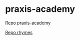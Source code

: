# praxis-academy

[Repo praxis-academy](https://github.com/andrenovado/praxis-academy)

[Repo rhymes](https://github.com/andrenovado/rhymes)
